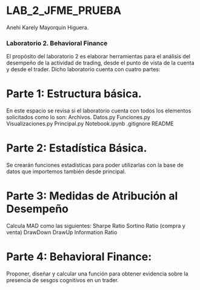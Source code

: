 # LAB_2_JFME_PRUEBA
Anehi Karely Mayorquin Higuera.

### Laboratorio 2. Behavioral Finance
El propósito del laboratorio 2 es elaborar herramientas para el análisis del desempeño de la actividad de trading, desde el punto de vista de la cuenta y desde el trader. Dicho laboratorio cuenta con cuatro partes:

# Parte 1: Estructura básica.
En este espacio se revisa si el laboratorio cuenta con todos los elementos solicitados como lo son: Archivos. Datos.py Funciones.py Visualizaciones.py Principal.py Notebook.ipynb .gitignore README

# Parte 2: Estadística Básica.
Se crearán funciones estadísticas para poder utilizarlas con la base de datos que importemos también desde principal.

# Parte 3: Medidas de Atribución al Desempeño
Calcula MAD como las siguientes: Sharpe Ratio Sortino Ratio (compra y venta) DrawDown DrawUp Information Ratio

# Parte 4: Behavioral Finance:
Proponer, diseñar y calcular una función para obtener evidencia sobre la presencia de sesgos cognitivos en un trader.
